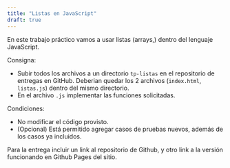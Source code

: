 ```yaml
---
title: "Listas en JavaScript"
draft: true
---
```


En este trabajo práctico vamos a usar listas (arrays,) dentro del lenguaje JavaScript.

Consigna:

- Subir todos los archivos a un directorio `tp-listas` en el repositorio de entregas en GitHub. Deberian quedar los 2 archivos (`index.html`, `listas.js`) dentro del mismo directorio.
- En el archivo `.js` implementar las funciones solicitadas.

Condiciones:

- No modificar el código provisto.
- (Opcional) Está permitido agregar casos de pruebas nuevos, además de los casos ya incluidos.

Para la entrega incluir un link al repositorio de Github, y otro link a la versión funcionando en Github Pages del sitio.

